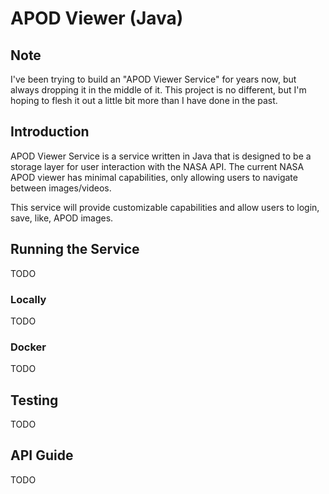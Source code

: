 # APOD Viewer (Java)

## Note 

I've been trying to build an "APOD Viewer Service" for years now, but always dropping it in the middle of it.
This project is no different, but I'm hoping to flesh it out a little bit more than I have done in the past.

## Introduction

APOD Viewer Service is a service written in Java that is designed to be a storage layer for user interaction with the NASA API.
The current NASA APOD viewer has minimal capabilities, only allowing users to navigate between images/videos.

This service will provide customizable capabilities and allow users to login, save, like, APOD images.

## Running the Service
TODO

### Locally
TODO

### Docker
TODO

## Testing
TODO

## API Guide
TODO